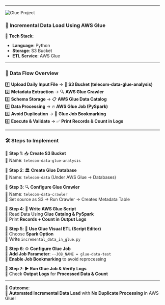  

---

![Glue Project](https://github.com/user-attachments/assets/d69274b3-b8ec-41c2-bf6c-899fd5491c5b)

### **🚀 Incremental Data Load Using AWS Glue**  

📌 **Tech Stack**:  
- **Language**: Python  
- **Storage**: S3 Bucket  
- **ETL Service**: AWS Glue  

---

### **🔄 Data Flow Overview**  
1️⃣ **Upload Daily Input File** → 📂 **S3 Bucket (telecom-data-glue-analysis)**  
2️⃣ **Metadata Extraction** → 🔍 **AWS Glue Crawler**  
3️⃣ **Schema Storage** → 📋 **AWS Glue Data Catalog**  
4️⃣ **Data Processing** → 🔥 **AWS Glue Job (PySpark)**  
5️⃣ **Avoid Duplication** → 📌 **Glue Job Bookmarking**  
6️⃣ **Execute & Validate** → ✅ **Print Records & Count in Logs**  

---

### **🛠 Steps to Implement**  

🔹 **Step 1**: 📥 **Create S3 Bucket**  
📌 Name: `telecom-data-glue-analysis`  

🔹 **Step 2**: 🏛 **Create Glue Database**  
📌 Name: `telecom-data` (Under AWS Glue → Databases)  

🔹 **Step 3**: 🔍 **Configure Glue Crawler**  
📌 Name: `telecom-data-crawler`  
📌 Set source as S3 → Run Crawler → Creates Metadata Table  

🔹 **Step 4**: 📝 **Write AWS Glue Script**  
📌 Read Data Using **Glue Catalog & PySpark**  
📌 Print **Records + Count in Output Logs**  

🔹 **Step 5**: 🔧 **Use Glue Visual ETL (Script Editor)**  
📌 Choose **Spark Option**  
📌 Write `incremental_data_in_glue.py`  

🔹 **Step 6**: ⚙️ **Configure Glue Job**  
📌 **Add Job Parameter**: `--JOB_NAME = glue-data-test`  
📌 **Enable Job Bookmarking** to avoid reprocessing  

🔹 **Step 7**: ▶️ **Run Glue Job & Verify Logs**  
📌 Check **Output Logs** for **Processed Data & Count**  

---

🎯 **Outcome**:  
🚀 **Automated Incremental Data Load** with **No Duplicate Processing** in AWS Glue!  
